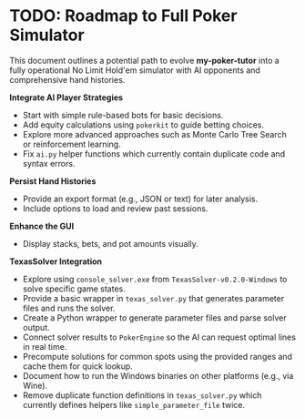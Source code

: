 # TODO: Roadmap to Full Poker Simulator

This document outlines a potential path to evolve **my-poker-tutor** into a fully operational No Limit Hold'em simulator with AI opponents and comprehensive hand histories.

**Integrate AI Player Strategies**
   - Start with simple rule-based bots for basic decisions.
   - Add equity calculations using `pokerkit` to guide betting choices.
   - Explore more advanced approaches such as Monte Carlo Tree Search or reinforcement learning.
   - Fix `ai.py` helper functions which currently contain duplicate code and syntax errors.

**Persist Hand Histories**
   - Provide an export format (e.g., JSON or text) for later analysis.
   - Include options to load and review past sessions.

**Enhance the GUI**
   - Display stacks, bets, and pot amounts visually.

**TexasSolver Integration**
   - Explore using `console_solver.exe` from `TexasSolver-v0.2.0-Windows` to solve specific game states.
   - Provide a basic wrapper in `texas_solver.py` that generates parameter files
     and runs the solver.
   - Create a Python wrapper to generate parameter files and parse solver output.
   - Connect solver results to `PokerEngine` so the AI can request optimal lines in real time.
   - Precompute solutions for common spots using the provided ranges and cache them for quick lookup.
   - Document how to run the Windows binaries on other platforms (e.g., via Wine).
   - Remove duplicate function definitions in `texas_solver.py` which currently
     defines helpers like `simple_parameter_file` twice.
